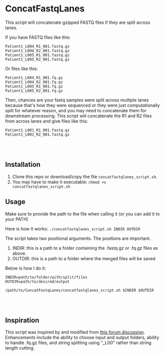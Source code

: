 # ConcatFastqLanes


This script will concatenate gzipped FASTQ files if they are split across lanes.

If you have FASTQ files like this:
```
Patient1_L004_R1_001.fastq.gz
Patient1_L004_R2_001.fastq.gz
Patient1_L005_R1_001.fastq.gz
Patient1_L005_R2_001.fastq.gz
```

Or files like this:
```
Patient1_L004_R1_001.fq.gz
Patient1_L004_R2_001.fq.gz
Patient1_L005_R1_001.fq.gz
Patient1_L005_R2_001.fq.gz
```

Then, chances are your fastq samples were split across multiple lanes because that's how they were sequenced or they were just computationally split for whatever reason, and you may need to concatenate them for downstream processing. This script will concatenate the R1 and R2 files from across lanes and give files like this:

```
Patient1_L001_R1_001.fastq.gz
Patient1_L001_R2_001.fastq.gz
```


<br />
<br />


## Installation
1. Clone this repo or download/copy the file `concatfastqlanes_script.sh`.
2. You may have to make it executable: `chmod +x concatfastqlanes_script.sh`

## Usage

Make sure to provide the path to the file when calling it (or you can add it to your PATH)

Here is how it works:
`./concatfastqlanes_script.sh INDIR OUTDIR`

The script takes two positional arguments. The positions are important.

1. INDIR: this is a path to a folder containing the .fastq.gz or .fq.gz files as above.
2. OUTDIR: this is a path to a folder where the merged files will be saved

Below is how I do it:
```
INDIR=path/to/folder/with/split/files
OUTDIR=path/to/desired/output

/path/to/ConcatFastqLanes/concatfastqlanes_script.sh $INDIR $OUTDIR
```

<br />
<br />

## Inspiration

This script was inspired by and modified from [this forum discussion](https://www.biostars.org/p/317385/#317471). Enhancements include the ability to choose input and output folders, ability to handle .fq.gz files, and string splitting using "_L00" rather than string length cutting.
